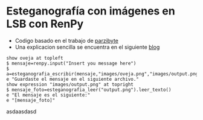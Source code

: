 # Esteganografía con imágenes en LSB con RenPy

* Codigo basado en el trabajo de [parzibyte](https://github.com/parzibyte/esteganografia-python)
* Una explicacion sencilla se encuentra en el siguiente [blog](https://parzibyte.me/blog/2018/04/05/esteganografia-imagenes-lsb/)

~~~~
show oveja at topleft
$ mensaje=renpy.input("Insert you message here")
$ a=esteganografia_escribir(mensaje,"images/oveja.png","images/output.png")
e "Guardaste el mensaje en el siguiente archivo."
show expression "images/output.png" at topright
$ mensaje_foto=esteganografia_leer("output.png").leer_texto()
e "El mensaje es el siguiente:"
e "[mensaje_foto]"
~~~~

asdaasdasd
